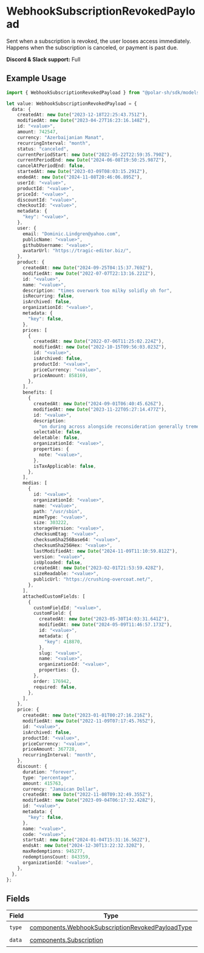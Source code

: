 # WebhookSubscriptionRevokedPayload

Sent when a subscription is revoked, the user looses access immediately.
Happens when the subscription is canceled, or payment is past due.

**Discord & Slack support:** Full

## Example Usage

```typescript
import { WebhookSubscriptionRevokedPayload } from "@polar-sh/sdk/models/components";

let value: WebhookSubscriptionRevokedPayload = {
  data: {
    createdAt: new Date("2023-12-18T22:25:43.751Z"),
    modifiedAt: new Date("2023-04-27T16:23:16.148Z"),
    id: "<value>",
    amount: 742547,
    currency: "Azerbaijanian Manat",
    recurringInterval: "month",
    status: "canceled",
    currentPeriodStart: new Date("2022-05-22T22:59:35.790Z"),
    currentPeriodEnd: new Date("2024-06-08T19:50:25.987Z"),
    cancelAtPeriodEnd: false,
    startedAt: new Date("2023-03-09T08:03:15.291Z"),
    endedAt: new Date("2024-11-08T20:46:06.895Z"),
    userId: "<value>",
    productId: "<value>",
    priceId: "<value>",
    discountId: "<value>",
    checkoutId: "<value>",
    metadata: {
      "key": "<value>",
    },
    user: {
      email: "Dominic.Lindgren@yahoo.com",
      publicName: "<value>",
      githubUsername: "<value>",
      avatarUrl: "https://tragic-editor.biz/",
    },
    product: {
      createdAt: new Date("2024-09-25T04:15:37.769Z"),
      modifiedAt: new Date("2022-07-07T22:13:16.221Z"),
      id: "<value>",
      name: "<value>",
      description: "times overwork too milky solidly oh for",
      isRecurring: false,
      isArchived: false,
      organizationId: "<value>",
      metadata: {
        "key": false,
      },
      prices: [
        {
          createdAt: new Date("2022-07-06T11:25:02.224Z"),
          modifiedAt: new Date("2022-10-15T09:56:03.023Z"),
          id: "<value>",
          isArchived: false,
          productId: "<value>",
          priceCurrency: "<value>",
          priceAmount: 858169,
        },
      ],
      benefits: [
        {
          createdAt: new Date("2024-09-01T06:40:45.626Z"),
          modifiedAt: new Date("2023-11-22T05:27:14.477Z"),
          id: "<value>",
          description:
            "on during across alongside reconsideration generally tremendously new",
          selectable: false,
          deletable: false,
          organizationId: "<value>",
          properties: {
            note: "<value>",
          },
          isTaxApplicable: false,
        },
      ],
      medias: [
        {
          id: "<value>",
          organizationId: "<value>",
          name: "<value>",
          path: "/usr/sbin",
          mimeType: "<value>",
          size: 303222,
          storageVersion: "<value>",
          checksumEtag: "<value>",
          checksumSha256Base64: "<value>",
          checksumSha256Hex: "<value>",
          lastModifiedAt: new Date("2024-11-09T11:10:59.812Z"),
          version: "<value>",
          isUploaded: false,
          createdAt: new Date("2023-02-01T21:53:59.428Z"),
          sizeReadable: "<value>",
          publicUrl: "https://crushing-overcoat.net/",
        },
      ],
      attachedCustomFields: [
        {
          customFieldId: "<value>",
          customField: {
            createdAt: new Date("2023-05-30T14:03:31.641Z"),
            modifiedAt: new Date("2024-05-09T11:46:57.173Z"),
            id: "<value>",
            metadata: {
              "key": 418870,
            },
            slug: "<value>",
            name: "<value>",
            organizationId: "<value>",
            properties: {},
          },
          order: 176942,
          required: false,
        },
      ],
    },
    price: {
      createdAt: new Date("2023-01-01T00:27:16.216Z"),
      modifiedAt: new Date("2022-11-09T07:17:45.765Z"),
      id: "<value>",
      isArchived: false,
      productId: "<value>",
      priceCurrency: "<value>",
      priceAmount: 367728,
      recurringInterval: "month",
    },
    discount: {
      duration: "forever",
      type: "percentage",
      amount: 415763,
      currency: "Jamaican Dollar",
      createdAt: new Date("2022-11-08T09:32:49.355Z"),
      modifiedAt: new Date("2023-09-04T06:17:32.428Z"),
      id: "<value>",
      metadata: {
        "key": false,
      },
      name: "<value>",
      code: "<value>",
      startsAt: new Date("2024-01-04T15:31:16.562Z"),
      endsAt: new Date("2024-12-30T13:22:32.320Z"),
      maxRedemptions: 945277,
      redemptionsCount: 843359,
      organizationId: "<value>",
    },
  },
};
```

## Fields

| Field                                                                                                                | Type                                                                                                                 | Required                                                                                                             | Description                                                                                                          |
| -------------------------------------------------------------------------------------------------------------------- | -------------------------------------------------------------------------------------------------------------------- | -------------------------------------------------------------------------------------------------------------------- | -------------------------------------------------------------------------------------------------------------------- |
| `type`                                                                                                               | [components.WebhookSubscriptionRevokedPayloadType](../../models/components/webhooksubscriptionrevokedpayloadtype.md) | :heavy_check_mark:                                                                                                   | N/A                                                                                                                  |
| `data`                                                                                                               | [components.Subscription](../../models/components/subscription.md)                                                   | :heavy_check_mark:                                                                                                   | N/A                                                                                                                  |